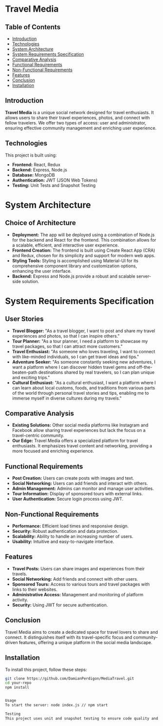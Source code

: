 # Travel Media

## Table of Contents

- [Introduction](#introduction)
- [Technologies](#technologies)
- [System Architecture](#system-architecture)
- [System Requirements Specification](#system-requirements-specification)
- [Comparative Analysis](#comparative-analysis)
- [Functional Requirements](#functional-requirements)
- [Non-Functional Requirements](#non-functional-requirements)
- [Features](#features)
- [Conclusion](#conclusion)
- [Installation](#installation)


## Introduction

**Travel Media** is a unique social network designed for travel enthusiasts. It allows users to share their travel experiences, photos, and connect with fellow travelers. We offer two types of access: user and administrator, ensuring effective community management and enriching user experience.

## Technologies

This project is built using:

- **Frontend:** React, Redux
- **Backend:** Express, Node.js
- **Database:** MongoDB
- **Authentication:** JWT (JSON Web Tokens)
- **Testing:** Unit Tests and Snapshot Testing

# System Architecture

## Choice of Architecture
- **Deployment:** The app will be deployed using a combination of Node.js for the backend and React for the frontend. This combination allows for a scalable, efficient, and interactive user experience.
- **Frontend Creation:** The frontend is built using Create React App (CRA) and Redux, chosen for its simplicity and support for modern web apps.
- **Styling Tools:** Styling is accomplished using Material-UI for its comprehensive component library and customization options, enhancing the user interface.
- **Backend:** Express and Node.js provide a robust and scalable server-side solution.

# System Requirements Specification
## User Stories
- **Travel Blogger:** "As a travel blogger, I want to post and share my travel experiences and photos, so that I can inspire others."
- **Tour Planner:** "As a tour planner, I need a platform to showcase my travel packages, so that I can attract more customers."
- **Travel Enthusiast:** "As someone who loves traveling, I want to connect with like-minded individuals, so I can get travel ideas and tips."
- **Adventure Seeker:** "As someone constantly seeking new adventures, I want a platform where I can discover hidden travel gems and off-the-beaten-path destinations shared by real travelers, so I can plan unique and exciting trips."
- **Cultural Enthusiast:** "As a cultural enthusiast, I want a platform where I can learn about local customs, foods, and traditions from various parts of the world through personal travel stories and tips, enabling me to immerse myself in diverse cultures during my travels."
## Comparative Analysis

- **Existing Solutions:** Other social media platforms like Instagram and Facebook allow sharing travel experiences but lack the focus on a travel-centric community.
- **Our Edge:** Travel Media offers a specialized platform for travel enthusiasts. It emphasizes travel content and networking, providing a more focused and enriching experience.
## Functional Requirements

- **Post Creation:** Users can create posts with images and text.
- **Social Networking:** Users can add friends and interact with others.
- **Admin Management:** Admins can monitor and manage user activities.
- **Tour Information:** Display of sponsored tours with external links.
- **User Authentication:** Secure login process using JWT.
## Non-Functional Requirements

- **Performance:** Efficient load times and responsive design.
- **Security:** Robust authentication and data protection.
- **Scalability:** Ability to handle an increasing number of users.
- **Usability:** Intuitive and easy-to-navigate interface.

## Features

- **Travel Posts:** Users can share images and experiences from their travels.
- **Social Networking:** Add friends and connect with other users.
- **Sponsored Tours:** Access to various tours and travel packages with links to their websites.
- **Administrative Access:** Management and monitoring of platform activity.
- **Security:** Using JWT for secure authentication.

## Conclusion

Travel Media aims to create a dedicated space for travel lovers to share and connect. It distinguishes itself with its travel-specific focus and community-driven features, offering a unique platform in the social media landscape.

## Installation

To install this project, follow these steps:

```bash
git clone https://github.com/DamianPerdigon/MediaTravel.git
cd your-repo
npm install


Usage
To start the server: node index.js // npm start

Testing
This project uses unit and snapshot testing to ensure code quality and consistency. To run the tests: npm test